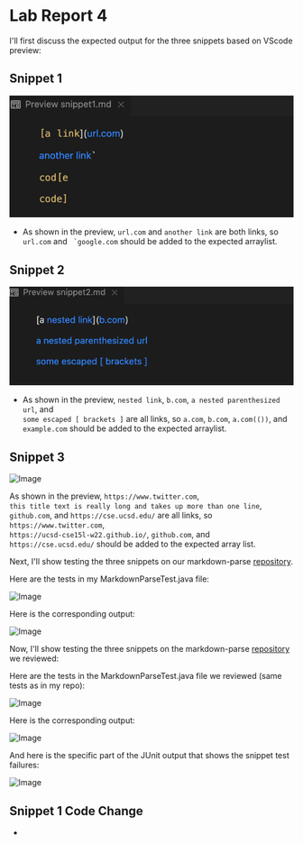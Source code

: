 # Lab Report 4
I'll first discuss the expected output for the three snippets based on VScode preview:

## Snippet 1

![Image](lab-4-screenshots/snippet1.png)

* As shown in the preview, ```url.com``` and ```another link``` are both links, so ```url.com``` and ``` `google.com``` should be added to the expected arraylist.

## Snippet 2

![Image](lab-4-screenshots/snippet2.png)

* As shown in the preview, ```nested link```, ```b.com```, ```a nested parenthesized url```, and\
 ``` some escaped [ brackets ] ``` are all links, so ```a.com```, ```b.com```, ```a.com(())```, and ```example.com``` should be added to the expected arraylist.

## Snippet 3

![Image](lab-4-screenshots/snippet3.png)

As shown in the preview, ```https://www.twitter.com```,\
 ```this title text is really long and takes up more than one line```, ```github.com```, and ```https://cse.ucsd.edu/``` are all links, so ```https://www.twitter.com```,\
  ```https://ucsd-cse15l-w22.github.io/```, ```github.com```, and ```https://cse.ucsd.edu/``` should be added to the expected array list.

Next, I'll show testing the three snippets on our markdown-parse [repository](https://github.com/bcli12/markdown-parse).

Here are the tests in my MarkdownParseTest.java file:

![Image](lab-4-screenshots/myrepo-tests.png)

Here is the corresponding output:

![Image](lab-4-screenshots/myrepo-output.png)

Now, I'll show testing the three snippets on the markdown-parse [repository](https://github.com/TheZenMasterz/markdown-parse) we reviewed:

Here are the tests in the MarkdownParseTest.java file we reviewed (same tests as in my repo):

![Image](lab-4-screenshots/myrepo-tests.png)

Here is the corresponding output:

![Image](lab-4-screenshots/review-output1.png)

And here is the specific part of the JUnit output that shows the snippet test failures:

![Image](lab-4-screenshots/review-output2.png)

## Snippet 1 Code Change
* 

